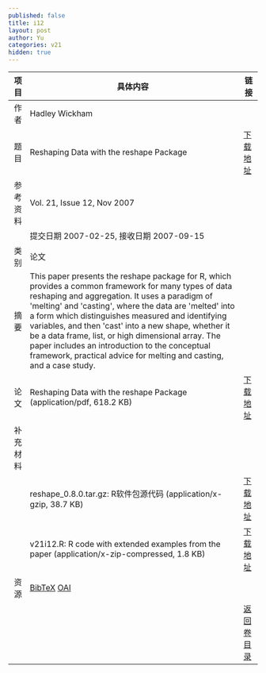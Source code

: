 ```yaml
---
published: false
title: i12
layout: post
author: Yu
categories: v21
hidden: true
---
```


| 项目 | 具体内容 | 链接 |
|---:|---|---|
| 作者 | Hadley  Wickham| |
| 题目 |Reshaping Data with the reshape Package | [下载地址](http://www.jstatsoft.org/v21/i12/paper) |
| 参考资料 |Vol. 21, Issue 12, Nov 2007 | |
| | 提交日期 2007-02-25, 接收日期 2007-09-15| | 
| 类别 | 论文| |
| 摘要 | This paper presents the reshape package for R, which provides a common framework for many types of data reshaping and aggregation. It uses a paradigm  of 'melting' and 'casting', where the data are 'melted' into a form which distinguishes measured and identifying variables, and then 'cast' into a new shape, whether it be a data frame, list, or high dimensional array.  The paper includes an introduction to the conceptual framework, practical advice for melting and casting, and a case study.| |
| 论文 | Reshaping Data with the reshape Package  (application/pdf, 618.2 KB)| [下载地址](http://www.jstatsoft.org/v21/i12/paper) |
| 补充材料 | | |
| |reshape_0.8.0.tar.gz: R软件包源代码  (application/x-gzip, 38.7 KB)|  [下载地址](http://www.jstatsoft.org/v21/i12/supp/1) |
| |v21i12.R: R code with extended examples from the paper  (application/x-zip-compressed, 1.8 KB)|  [下载地址](http://www.jstatsoft.org/v21/i12/supp/2) |
| 资源 | [BibTeX](http://www.jstatsoft.org/v21/i12/bibtex) [OAI](http://www.jstatsoft.org/oai?verb=GetRecord&identifier=oai.jstatsoft/v21/i12&prefix=oai_dc)| |
| |  | [返回卷目录]({{site.baseurl}}/volume/v21.html) |